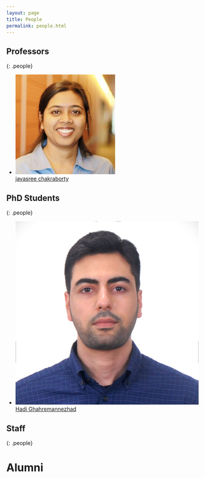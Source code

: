 ```yaml
---
layout: page
title: People
permalink: people.html
---
```


## Professors

{: .people}
- ![Avatar](/img/jaya.png) <br/> [jayasree chakraborty](https://www.linkedin.com/in/jayasree-chakraborty/)


## PhD Students

{: .people}
- ![Avatar](/img/hadi.png) <br/> [Hadi Ghahremannezhad](https://www.linkedin.com/in/hg20/)





## Staff

{: .people}



# Alumni





